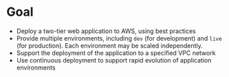 Goal
====

- Deploy a two-tier web application to AWS, using best practices
- Provide multiple environments, including `dev` (for development) and `live` (for production). Each environment may be scaled independently.  
- Support the deployment of the application to a specified VPC network
- Use continuous deployment to support rapid evolution of application environments 
